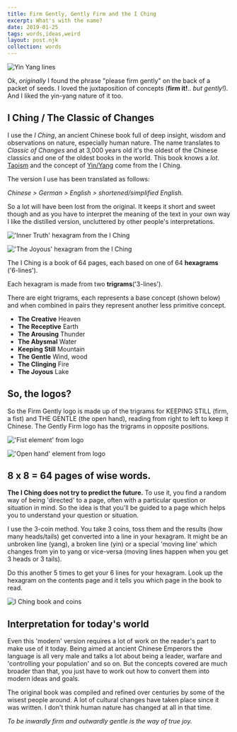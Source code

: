 ```yaml
---
title: Firm Gently, Gently Firm and the I Ching
excerpt: What's with the name?
date: 2019-01-25
tags: words,ideas,weird
layout: post.njk
collection: words
---
```


![Yin Yang lines](/images/words/yin-yang-lines.jpg "Yang (unbroken line) and Yin (broken line)")


Ok, *originally* I found the phrase "please firm gently" on the back of a packet of seeds. I loved the juxtaposition of concepts (**firm it!**.. *but gently*!). And I liked the yin-yang nature of it too.


## I Ching / The Classic of Changes

I use the *I Ching*, an ancient Chinese book full of deep insight, wisdom and observations on nature, especially human nature. The name translates to *Classic of Changes* and at 3,000 years old it's the oldest of the Chinese classics and one of the oldest books in the world. This book knows a *lot*. [Taoism](https://en.wikipedia.org/wiki/Taoism) and the concept of [Yin/Yang](https://en.wikipedia.org/wiki/Yin_and_yang) come from the I Ching.

The version I use has been translated as follows:

*Chinese > German > English > shortened/simplified English.*

So a lot will have been lost from the original. It keeps it short and sweet though and as you have to interpret the meaning of the text in your own way I like the distilled version, uncluttered by other people's interpretations.

!['Inner Truth' hexagram from the I Ching](/images/words/inner-truth-hexagram-tattoo.jpg "
Inner Truth hexagram, the first tattoo I ever had. It reminds me to do the right thing, to not be selfish. Of course it doesn't always work, I'm human. But whenever I see it I am reminded.")

!['The Joyous' hexagram from the I Ching](/images/words/the-joyous-trigram.jpg "The Joyous: A trigram representing joyousness and the image of a lake.")



The I Ching is a book of 64 pages, each based on one of 64 **hexagrams** ('6-lines').

Each hexagram is made from two **trigrams**('3-lines').

There are eight trigrams, each represents a base concept (shown below) and when combined in pairs they represent another less primitive concept.

- **The Creative**   Heaven
- **The Receptive**   Earth
- **The Arousing**   Thunder
- **The Abysmal**   Water
- **Keeping Still**   Mountain
- **The Gentle**   Wind, wood
- **The Clinging**   Fire
- **The Joyous**   Lake


## So, the logos?

So the Firm Gently logo is made up of the trigrams for KEEPING STILL (firm, a fist) and THE GENTLE (the open hand), reading from right to left to keep it Chinese. The Gently Firm logo has the trigrams in opposite positions.

!['Fist element' from logo](/images/words/firm-fist.jpg "KEEPING STILL (firm, a fist)
")

!['Open hand' element from logo](/images/words/gentle-open.jpg "THE GENTLE (the open hand)")



## 8 x 8 = 64 pages of wise words.

**The I Ching does not try to predict the future.** To use it, you find a random way of being 'directed' to a page, often with a particular question or situation in mind. So the idea is that you'll be guided to a page which helps you to understand your question or situation.

I use the 3-coin method. You take 3 coins, toss them and the results (how many heads/tails) get converted into a line in your hexagram. It might be an unbroken line (yang), a broken line (yin) or a special 'moving line' which changes from yin to yang or vice-versa (moving lines happen when you get 3 heads or 3 tails).

Do this another 5 times to get your 6 lines for your hexagram. Look up the hexagram on the contents page and it tells you which page in the book to read.

![I Ching book and coins](/images/words/i-ching-reading.jpg "'I threw the I Ching yesterday... it said there'd be some thunder at the well...'")



## Interpretation for today's world

Even this 'modern' version requires a lot of work on the reader's part to make use of it today. Being aimed at ancient Chinese Emperors the language is all very male and talks a lot about being a leader, warfare and 'controlling your population' and so on. But the concepts covered are much broader than that, you just have to work out how to convert them into modern ideas and goals.

The original book was compiled and refined over centuries by some of the wisest people around. A lot of cultural changes have taken place since it was written. I don't think human nature has changed at all in that time.

*To be inwardly firm and outwardly gentle is the way of true joy.*
	
